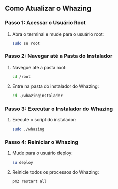 ## Como Atualizar o Whazing

### Passo 1: Acessar o Usuário Root

1. Abra o terminal e mude para o usuário root:
   ```bash
   sudo su root
   ```

### Passo 2: Navegar até a Pasta do Instalador

1. Navegue até a pasta root:
   ```bash
   cd /root
   ```
2. Entre na pasta do instalador do Whazing:
   ```bash
   cd ./whazinginstalador
   ```

### Passo 3: Executar o Instalador do Whazing

1. Execute o script do instalador:
   ```bash
   sudo ./whazing
   ```

### Passo 4: Reiniciar o Whazing

1. Mude para o usuário deploy:
   ```bash
   su deploy
   ```
2. Reinicie todos os processos do Whazing:
   ```bash
   pm2 restart all
   ```